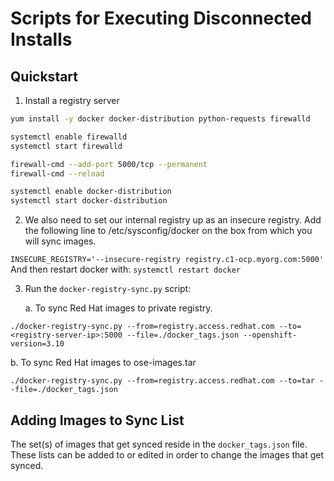 # Scripts for Executing Disconnected Installs

## Quickstart

1. Install a registry server

  ```bash
  yum install -y docker docker-distribution python-requests firewalld

  systemctl enable firewalld
  systemctl start firewalld

  firewall-cmd --add-port 5000/tcp --permanent
  firewall-cmd --reload

  systemctl enable docker-distribution
  systemctl start docker-distribution
  ```
2. We also need to set our internal registry up as an insecure registry. Add the following line to /etc/sysconfig/docker on the box from which you will sync images.

```INSECURE_REGISTRY='--insecure-registry registry.c1-ocp.myorg.com:5000'```
And then restart docker with:
```systemctl restart docker```

3. Run the `docker-registry-sync.py` script:
   
   a. To sync Red Hat images to private registry.

  ```
  ./docker-registry-sync.py --from=registry.access.redhat.com --to=<registry-server-ip>:5000 --file=./docker_tags.json --openshift-version=3.10
  ```

   b. To sync Red Hat images to ose-images.tar

  ```
  ./docker-registry-sync.py --from=registry.access.redhat.com --to=tar --file=./docker_tags.json
  ```

## Adding Images to Sync List

The set(s) of images that get synced reside in the `docker_tags.json` file. These lists can be added to or edited in order to change the images that get synced.
